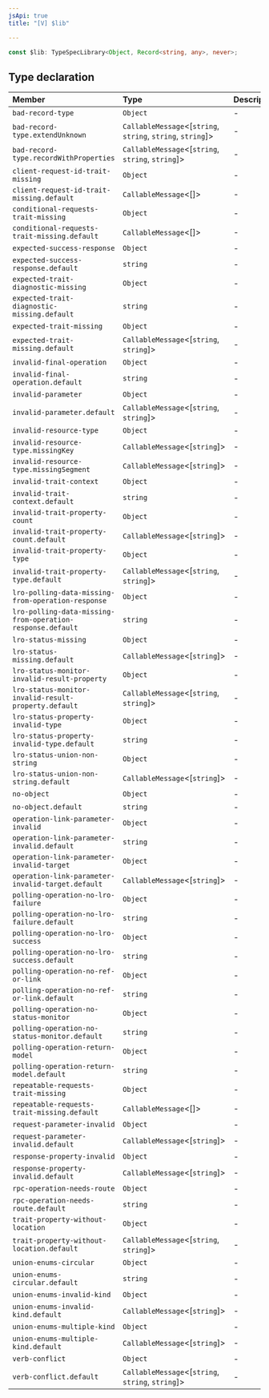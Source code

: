 ```yaml
---
jsApi: true
title: "[V] $lib"

---
```

```ts
const $lib: TypeSpecLibrary<Object, Record<string, any>, never>;
```

## Type declaration

| Member | Type | Description |
| :------ | :------ | :------ |
| `bad-record-type` | `Object` | - |
| `bad-record-type.extendUnknown` | `CallableMessage`<[`string`, `string`, `string`, `string`]\> | - |
| `bad-record-type.recordWithProperties` | `CallableMessage`<[`string`, `string`, `string`]\> | - |
| `client-request-id-trait-missing` | `Object` | - |
| `client-request-id-trait-missing.default` | `CallableMessage`<[]\> | - |
| `conditional-requests-trait-missing` | `Object` | - |
| `conditional-requests-trait-missing.default` | `CallableMessage`<[]\> | - |
| `expected-success-response` | `Object` | - |
| `expected-success-response.default` | `string` | - |
| `expected-trait-diagnostic-missing` | `Object` | - |
| `expected-trait-diagnostic-missing.default` | `string` | - |
| `expected-trait-missing` | `Object` | - |
| `expected-trait-missing.default` | `CallableMessage`<[`string`, `string`]\> | - |
| `invalid-final-operation` | `Object` | - |
| `invalid-final-operation.default` | `string` | - |
| `invalid-parameter` | `Object` | - |
| `invalid-parameter.default` | `CallableMessage`<[`string`, `string`]\> | - |
| `invalid-resource-type` | `Object` | - |
| `invalid-resource-type.missingKey` | `CallableMessage`<[`string`]\> | - |
| `invalid-resource-type.missingSegment` | `CallableMessage`<[`string`]\> | - |
| `invalid-trait-context` | `Object` | - |
| `invalid-trait-context.default` | `string` | - |
| `invalid-trait-property-count` | `Object` | - |
| `invalid-trait-property-count.default` | `CallableMessage`<[`string`]\> | - |
| `invalid-trait-property-type` | `Object` | - |
| `invalid-trait-property-type.default` | `CallableMessage`<[`string`, `string`]\> | - |
| `lro-polling-data-missing-from-operation-response` | `Object` | - |
| `lro-polling-data-missing-from-operation-response.default` | `string` | - |
| `lro-status-missing` | `Object` | - |
| `lro-status-missing.default` | `CallableMessage`<[`string`]\> | - |
| `lro-status-monitor-invalid-result-property` | `Object` | - |
| `lro-status-monitor-invalid-result-property.default` | `CallableMessage`<[`string`, `string`]\> | - |
| `lro-status-property-invalid-type` | `Object` | - |
| `lro-status-property-invalid-type.default` | `string` | - |
| `lro-status-union-non-string` | `Object` | - |
| `lro-status-union-non-string.default` | `CallableMessage`<[`string`]\> | - |
| `no-object` | `Object` | - |
| `no-object.default` | `string` | - |
| `operation-link-parameter-invalid` | `Object` | - |
| `operation-link-parameter-invalid.default` | `string` | - |
| `operation-link-parameter-invalid-target` | `Object` | - |
| `operation-link-parameter-invalid-target.default` | `CallableMessage`<[`string`]\> | - |
| `polling-operation-no-lro-failure` | `Object` | - |
| `polling-operation-no-lro-failure.default` | `string` | - |
| `polling-operation-no-lro-success` | `Object` | - |
| `polling-operation-no-lro-success.default` | `string` | - |
| `polling-operation-no-ref-or-link` | `Object` | - |
| `polling-operation-no-ref-or-link.default` | `string` | - |
| `polling-operation-no-status-monitor` | `Object` | - |
| `polling-operation-no-status-monitor.default` | `string` | - |
| `polling-operation-return-model` | `Object` | - |
| `polling-operation-return-model.default` | `string` | - |
| `repeatable-requests-trait-missing` | `Object` | - |
| `repeatable-requests-trait-missing.default` | `CallableMessage`<[]\> | - |
| `request-parameter-invalid` | `Object` | - |
| `request-parameter-invalid.default` | `CallableMessage`<[`string`]\> | - |
| `response-property-invalid` | `Object` | - |
| `response-property-invalid.default` | `CallableMessage`<[`string`]\> | - |
| `rpc-operation-needs-route` | `Object` | - |
| `rpc-operation-needs-route.default` | `string` | - |
| `trait-property-without-location` | `Object` | - |
| `trait-property-without-location.default` | `CallableMessage`<[`string`, `string`]\> | - |
| `union-enums-circular` | `Object` | - |
| `union-enums-circular.default` | `string` | - |
| `union-enums-invalid-kind` | `Object` | - |
| `union-enums-invalid-kind.default` | `CallableMessage`<[`string`]\> | - |
| `union-enums-multiple-kind` | `Object` | - |
| `union-enums-multiple-kind.default` | `CallableMessage`<[`string`]\> | - |
| `verb-conflict` | `Object` | - |
| `verb-conflict.default` | `CallableMessage`<[`string`, `string`, `string`]\> | - |
